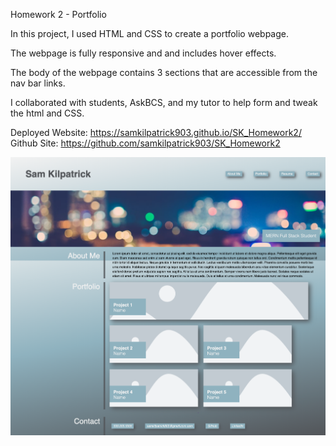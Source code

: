 Homework 2 - Portfolio

In this project, I used HTML and CSS to create a portfolio webpage.

The webpage is fully responsive and and includes hover effects.

The body of the webpage contains 3 sections that are accessible from the nav bar links.

I collaborated with students, AskBCS, and my tutor to help form and tweak the html and CSS.

Deployed Website: https://samkilpatrick903.github.io/SK_Homework2/
Github Site: https://github.com/samkilpatrick903/SK_Homework2

![Screenshot](./assets/screencapture-127-0-0-1-5500-index-html-2021-09-21-19_55_56.png)